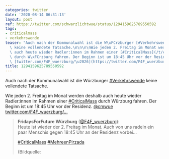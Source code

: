 ```yaml
---
categories: twitter
date: '2020-08-14 06:31:13'
layout: post
ref: https://twitter.com/schwarzlichtwue/status/1294159625789550592
tags:
- criticalmass
- verkehrswende
teaser: "Auch nach der Kommunalwahl ist die W\xFCrzburger [#Verkehrswende](/t/verkehrswende)\
  \ keine vollendete Tatsache.\n\n\n\nWie jeden 2. Freitag im Monat werden deshalb\
  \ auch heute wieder Radler:innen im Rahmen einer [#CriticalMass](/t/criticalmass)\
  \ durch W\xFCrzburg fahren. Der Beginn ist um 18:45 Uhr vor der Residenz. [@cmwue](https://twitter.com/cmwue)\
  \ [twitter.com/F4F_wuerzburg/\u2026](https://twitter.com/F4F_wuerzburg/status/1294039127600570368)"
title: 1294159625789550592
---
```

Auch nach der Kommunalwahl ist die Würzburger [#Verkehrswende](/t/verkehrswende) keine vollendete Tatsache.



Wie jeden 2. Freitag im Monat werden deshalb auch heute wieder Radler:innen im Rahmen einer [#CriticalMass](/t/criticalmass) durch Würzburg fahren. Der Beginn ist um 18:45 Uhr vor der Residenz. [@cmwue](https://twitter.com/cmwue) [twitter.com/F4F_wuerzburg/…](https://twitter.com/F4F_wuerzburg/status/1294039127600570368)
> <b>FridaysForFuture Würzburg</b> ([@F4F_wuerzburg](https://twitter.com/F4F_wuerzburg)):  
>Heute ist wieder der 2. Freitag im Monat. Auch von uns radeln ein paar Menschis gegen 18:45 Uhr an der Residenz vorbei...  
>  
>  
>  
>[#CriticalMass](/t/criticalmass) [#MehreenPirzada](/t/mehreenpirzada)   
>  
>  
>  
>(Bildquelle:    

